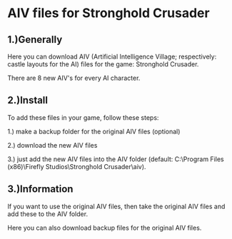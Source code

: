 # AIV files for Stronghold Crusader

1.)Generally
-
Here you can download AIV (Artificial Intelligence Village; respectively: castle layouts for the AI) files for the game: Stronghold Crusader.

There are 8 new AIV's for every AI character.

2.)Install
-
To add these files in your game, follow these steps:

1.) make a backup folder for the original AIV files (optional)

2.) download the new AIV files

3.) just add the new AIV files into the AIV folder (default: C:\Program Files (x86)\Firefly Studios\Stronghold Crusader\aiv).

3.)Information
-
If you want to use the original AIV files, then take the original AIV files and add these to the AIV folder.

Here you can also download backup files for the original AIV files.
